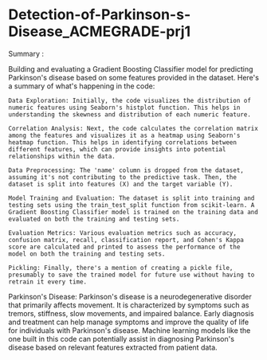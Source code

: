# Detection-of-Parkinson-s-Disease_ACMEGRADE-prj1

Summary :

Building and evaluating a Gradient Boosting Classifier model for predicting Parkinson's disease based on some features provided in the dataset. Here's a summary of what's happening in the code:

    Data Exploration: Initially, the code visualizes the distribution of numeric features using Seaborn's histplot function. This helps in understanding the skewness and distribution of each numeric feature.

    Correlation Analysis: Next, the code calculates the correlation matrix among the features and visualizes it as a heatmap using Seaborn's heatmap function. This helps in identifying correlations between different features, which can provide insights into potential relationships within the data.

    Data Preprocessing: The 'name' column is dropped from the dataset, assuming it's not contributing to the predictive task. Then, the dataset is split into features (X) and the target variable (Y).

    Model Training and Evaluation: The dataset is split into training and testing sets using the train_test_split function from scikit-learn. A Gradient Boosting Classifier model is trained on the training data and evaluated on both the training and testing sets.

    Evaluation Metrics: Various evaluation metrics such as accuracy, confusion matrix, recall, classification report, and Cohen's Kappa score are calculated and printed to assess the performance of the model on both the training and testing sets.

    Pickling: Finally, there's a mention of creating a pickle file, presumably to save the trained model for future use without having to retrain it every time.

Parkinson's Disease: Parkinson's disease is a neurodegenerative disorder that primarily affects movement. It is characterized by symptoms such as tremors, stiffness, slow movements, and impaired balance. Early diagnosis and treatment can help manage symptoms and improve the quality of life for individuals with Parkinson's disease. Machine learning models like the one built in this code can potentially assist in diagnosing Parkinson's disease based on relevant features extracted from patient data.
